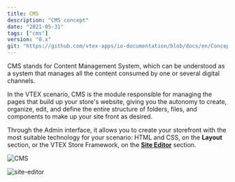 ```yaml
---
title: CMS
description: "CMS concept"
date: "2021-05-31"
tags: ["cms"]
version: "0.x"
git: "https://github.com/vtex-apps/io-documentation/blob/docs/en/Concepts/cms.md"
---
```


CMS stands for Content Management System, which can be understood as a system that manages all the content consumed by one or several digital channels. 

In the VTEX scenario, CMS is the module responsible for managing the pages that build up your store's website, giving you the autonomy to create, organize, edit, and define the entire structure of folders, files, and components to make up your site front as desired. 

Through the Admin interface, it allows you to create your storefront with the most suitable technology for your scenario: HTML and CSS, on the **Layout** section, or the VTEX Store Framework, on the [**Site Editor**](https://developers.vtex.com/vtex-developer-docs/docs/vtex-io-documentation-site-editor) section. 

![CMS](https://user-images.githubusercontent.com/52087100/119380423-13035080-bc97-11eb-8c1d-4b0c25f39194.png)

![site-editor](https://user-images.githubusercontent.com/52087100/119380417-11398d00-bc97-11eb-9ebd-2be23aad6856.png)

